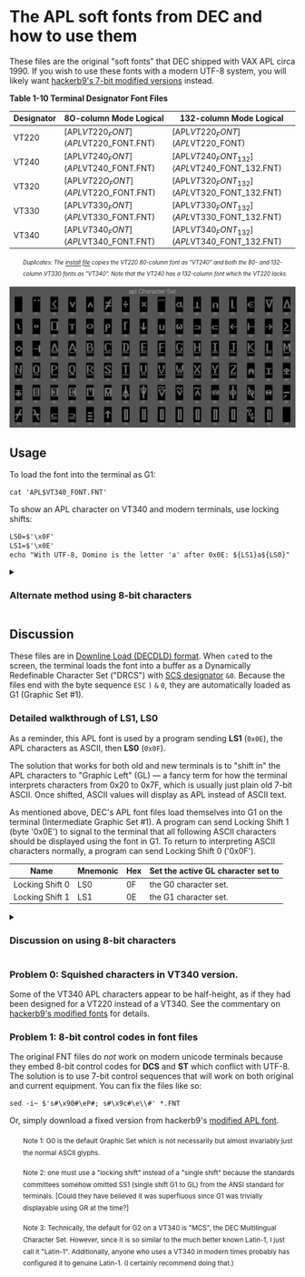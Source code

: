 # The APL soft fonts from DEC and how to use them

These files are the original "soft fonts" that DEC shipped with VAX
APL circa 1990. If you wish to use these fonts with a modern UTF-8
system, you will likely want
[hackerb9's 7-bit modified versions](../../../apl/aplfontb9/README.md) 
instead.

**Table 1-10 Terminal Designator Font Files**

| Designator | 8O-column Mode Logical               | 132-column Mode Logical                      |
|------------|--------------------------------------|----------------------------------------------|
| VT220      | [APL$VT220_FONT](APL$VT220_FONT.FNT) | [APL$VT220_FONT](APL$VT220_FONT)             |
| VT240      | [APL$VT240_FONT](APL$VT240_FONT.FNT) | [APL$VT240_FONT_132](APL$VT240_FONT_132.FNT) |
| VT320      | [APL$VT22O_FONT](APL$VT22O_FONT.FNT) | [APL$VT320_FONT_132](APL$VT320_FONT_132.FNT) |
| VT330      | [APL$VT330_FONT](APL$VT330_FONT.FNT) | [APL$VT330_FONT_132](APL$VT330_FONT_132.FNT) |
| VT340      | [APL$VT340_FONT](APL$VT340_FONT.FNT) | [APL$VT340_FONT_132](APL$VT340_FONT_132.FNT) |

<ul><i>

<sup><sub>Duplicates: The [install file](../archive/saveset/A/kitinstal.com) copies the
VT220 80-column font as "VT240" and both the 80- and 132-column VT330
fonts as "VT340". Note that the VT240 has a 132-column font which the
VT220 lacks.</sub></sup>

</i></ul>

![Montage of DEC's VT340 APL characters][montage]

[montage]: ../../../charset/uplineload/apl-montage.png "Picture enlarged to show detail"



## Usage

To load the font into the terminal as G1:

    cat 'APL$VT340_FONT.FNT'
    
To show an APL character on VT340 and modern terminals, use locking shifts:

    LS0=$'\x0F'
    LS1=$'\x0E'
    echo "With UTF-8, Domino is the letter 'a' after 0x0E: ${LS1}a${LS0}"

<details><summary><h3>Alternate method using 8-bit characters</h3></summary>

This works on a VT340 and other Latin-1 terminals, but is not
compatible with modern UTF-8 terminals.
    
    LS1R=$'\x1B\x7E'
    LS2R=$'\x1B\x7D'

	echo ${LS1R} 		# Map GR as G1 (APL)
    echo $'The VT340 can show Domino as character 0xE1: \xe1'
	echo ${LS2R} 		# Map GR as G2 (Default, usually Latin-1 on VT340)

</details>

## Discussion

These files are in [Downline Load (DECDLD) format][DECDLD]. When
`cat`ed to the screen, the terminal loads the font into a buffer as a
Dynamically Redefinable Character Set ("DRCS") with [SCS designator][Dscs] 
`&0`. Because the files end with the byte sequence `ESC` `)` `&` `0`, 
they are automatically loaded as G1 (Graphic Set #1).

[DECDLD]: https://github.com/hackerb9/vt340test/raw/main/docs/EK-PPLV2-PM.B01_Level_2_Sixel_Programming_Reference.pdf#page=114

[Dscs]: https://github.com/hackerb9/vt340test/raw/main/docs/EK-VT3XX-TP-002_VT330_VT340_Text_Programming_May88.pdf#page=105

### Detailed walkthrough of LS1, LS0

As a reminder, this APL font is used by a program sending **LS1**
(`0x0E`), the APL characters as ASCII, then **LS0** (`0x0F`).

The solution that works for both old and new terminals is to "shift
in" the APL characters to "Graphic Left" (GL) — a fancy term for how
the terminal interprets characters from 0x20 to 0x7F, which is usually
just plain old 7-bit ASCII. Once shifted, ASCII values will display as
APL instead of ASCII text.

As mentioned above, DEC's APL font files load themselves into G1 on
the terminal (Intermediate Graphic Set #1). A program can send Locking
Shift 1 (byte '0x0E') to signal to the terminal that all following
ASCII characters should be displayed using the font in G1. To return
to interpreting ASCII characters normally, a program can send Locking
Shift 0 ('0x0F').

| Name                  | Mnemonic | Hex   | Set the active GL character set to |
|-----------------------|----------|-------|------------------------------------|
| Locking Shift 0       | LS0      | 0F    | the G0 character set.              |
| Locking Shift 1       | LS1      | 0E    | the G1 character set.              |



<details><summary><h3>Discussion on using 8-bit characters</h3></summary>

By default the VT340 uses Intermediate Graphics Set G2 for displaying
"Graphic Right", that is, it looks in G2 for the font to display the
8-bit characters 0xA1 to 0xFE. (Usually, G2 holds the Latin-1 font.)

Modern Unicode terminals cannot use Graphic Right to display alternate
glyphs because bytes with the high-bit set are reserved for UTF-8
sequences. However, a non-Unicode terminal like the VT340 have the
option to access APL characters more efficiently by using 8-bit
characters. This saves on the bytes sent every time a program wants to
switch between 7-bit characters being interpreted as ASCII or APL.
Since a program will often want to show both, it is plausible that
20th century programmers would have chosen to simply load the APL font
into GR and only switch it out if one wanted to use characters from
the Latin-1 _répertoire_.

Of course, now that UTF-8 is the standard for terminals, there is no
point in using Graphic Right for this kind of optimization. 

However, if you wish to do it, the key is to simply use the "Right"
versions of the Locking shift. In particular, shift in G1 to GR using
**LS1R**. From then on, ASCII characters can be used as normal and APL
can be shown any time using 8-bit characters. See
[DECAPL](../../../charset/DECAPL.md) for a full character map.

To reset the terminal to the default, use **LS2R** to shift G2 to GR.
That will once again allow access to Latin-1 characters. 

| Name                  | Mnemonic | Hex   | Set the active GR character set to |
|-----------------------|----------|-------|------------------------------------|
| Locking Shift 1 Right | LS1R     | 1B 7E | the G1 character set.              |
| Locking Shift 2 Right | LS2R     | 1B 7D | the G2 character set.              |

</details>



### Problem 0: Squished characters in VT340 version.

Some of the VT340 APL characters appear to be half-height, as if they
had been designed for a VT220 instead of a VT340. See the commentary on
[hackerb9's modified fonts](../../../apl/aplfontb9/README.md#squished-fonts-on-vt340) for details.

### Problem 1: 8-bit control codes in font files

The original FNT files do _not_ work on modern unicode terminals 
because they embed 8-bit control codes for **DCS** and **ST**
which conflict with UTF-8. The solution is to use 7-bit control sequences
that will work on both original and current equipment. You can fix the
files like so:

    sed -i~ $'s#\x90#\eP#; s#\x9c#\e\\#' *.FNT

Or, simply download a fixed version from hackerb9's [modified APL font](../../../aplfontb9).


<ol><sub>
	Note 1: G0 is the default Graphic Set which is
	not necessarily but almost invariably 
	just the normal ASCII glyphs.
</sub></ol>

<ol><sub>
	Note 2: one must use a "locking shift" 
 	instead of a "single shift" because
	the standards committees somehow omitted SS1 
	(single shift G1 to GL) from the ANSI
	standard for terminals. [Could they have
	believed it was superfluous since G1 was
	trivially displayable using GR at the time?]
</sub></ol>

<ol><sub> 
	Note 3: Technically, the default for G2 on a VT340 is "MCS",
	the DEC Multilingual Character Set. However, since it is so
 	similar to the much better known Latin-1, I just call it "Latin-1".
    Additionally, anyone who uses a VT340 in modern times
    probably has configured it to genuine Latin-1. (I certainly recommend
	doing that.)
</sub></ol>

